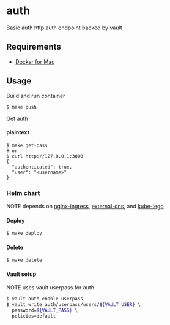 # auth
Basic auth http auth endpoint backed by vault

## Requirements
* [Docker for Mac](https://www.docker.com/docker-mac)

## Usage
Build and run container

```
$ make push
```

Get auth

#### plaintext

```
$ make get-pass
# or
$ curl http://127.0.0.1:3000
{
  "authenticated": true,
  "user": "<username>"
}
```

### Helm chart
NOTE depends on [nginx-ingress](https://github.com/kubernetes/charts/tree/master/stable/nginx-ingress), [external-dns](https://github.com/kubernetes/charts/tree/master/stable/external-dns), and [kube-lego](https://github.com/kubernetes/charts/tree/master/stable/kube-lego)

#### Deploy

```bash
$ make deploy
```

#### Delete

```bash
$ make delete
```
#### Vault setup
NOTE uses vault userpass for auth

```bash
$ vault auth-enable userpass
$ vault write auth/userpass/users/${VAULT_USER} \
  password=${VAULT_PASS} \
  policies=default
```
